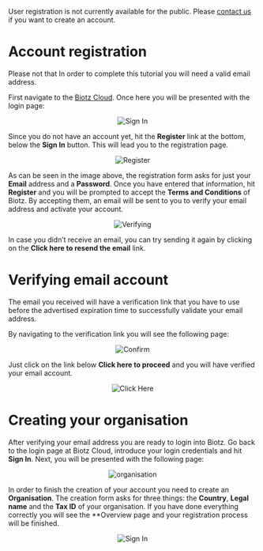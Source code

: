 User registration is not currently available for the public. Please [contact us](https://www.biotz.io/contact-us) if you want to create an account.

# Account registration

Please not that In order to complete this tutorial you will need a valid email address.

First navigate to the [Biotz Cloud](https://auth.biotz.io/realms/biotz-platform/protocol/openid-connect/auth?client_id=biotz-platform-spa&redirect_uri=https%3A%2F%2Fapp.biotz.io%2Foverview&state=9821fae0-b8ea-4b9f-b7f2-ebe9ad3c482c&response_mode=fragment&response_type=code&scope=openid&nonce=2063c301-fb70-4d7e-81f0-5790cefcf23f&ui_locales=en&code_challenge=bj-DokiKe4Pu4Xfta9-fhtiK1qjA8--GqPnUwWXfv1Y&code_challenge_method=S256). Once here you will be presented with the login page:


<center><img src="/img/SignIn.png" alt="Sign In"></img></center>

Since you do not have an account yet, hit the **Register** link at the bottom, below the **Sign In** button. This will lead you to the registration page.

<center><img src="/img/Register.png" alt="Register"></img></center>

As can be seen in the image above, the registration form asks for just your **Email** address and a **Password**. Once you have entered that information, hit **Register** and you will be prompted to accept the **Terms and Conditions** of Biotz. By accepting them, an email will be sent to you to verify your email address and activate your account.

<center><img src="/img/Verifying.png" alt="Verifying"></img></center>

In case you didn’t receive an email, you can try sending it again by clicking on the **Click here to resend the email** link.

# Verifying email account

The email you received will have a verification link that you have to use before the advertised expiration time to successfully validate your email address.

By navigating to the verification link you will see the following page:

<center><img src="/img/Confirm.png" alt="Confirm"></img></center>

Just click on the link below **Click here to proceed** and you will have verified your email account.

<center><img src="/img/ClickHere.png" alt="Click Here"></img></center>

# Creating your organisation

After verifying your email address you are ready to login into Biotz. Go back to the login page at Biotz Cloud, introduce your login credentials and hit **Sign In**. Next, you will be presented with the following page:

<center><img src="/img/organisation.png" alt="organisation"></img></center>


In order to finish the creation of your account you need to create an **Organisation**. The creation form asks for three things: the **Country**, **Legal name** and the **Tax ID** of your organisation. If you have done everything correctly you will see the **Overview page and your registration process will be finished.<center><img src="/img/SignIn.png" alt="Sign In"></img></center>
